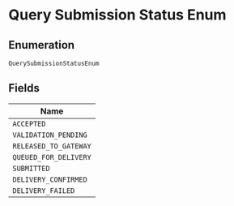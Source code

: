 
# Query Submission Status Enum

## Enumeration

`QuerySubmissionStatusEnum`

## Fields

| Name |
|  --- |
| `ACCEPTED` |
| `VALIDATION_PENDING` |
| `RELEASED_TO_GATEWAY` |
| `QUEUED_FOR_DELIVERY` |
| `SUBMITTED` |
| `DELIVERY_CONFIRMED` |
| `DELIVERY_FAILED` |

